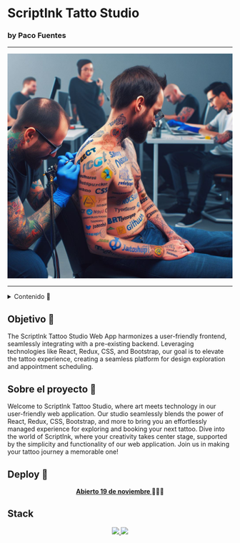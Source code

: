 # ScriptInk Tatto Studio
### by Paco Fuentes
---
<a href="https://www.reactjs.com/">
    <img src= "./public/sciptink-1.jpeg"/>
</a>

---

<details>
  <summary>Contenido 📝</summary>
  <ol>
    <li><a href="#objetivo-🎯">Objetivo</a></li>
    <li><a href="#sobre-el-proyecto-🔎">Sobre el proyecto</a></li>
    <li><a href="#deploy-🚀">Deploy</a></li>
    <li><a href="#stack">Stack</a></li>
    <li><a href="#instalación-en-local">Instalación</a></li>
    <li><a href="#vistas">Vistas</a></li>
    <li><a href="#futuras-funcionalidades">Futuras funcionalidades</a></li>
    <li><a href="#contribuciones">Contribuciones</a></li>
    <li><a href="#licencia">Licencia</a></li>
    <li><a href="#webgrafia">Webgrafia</a></li>
    <li><a href="#desarrollo">Desarrollo</a></li>
    <li><a href="#agradecimientos">Agradecimientos</a></li>
    <li><a href="#contacto">Contacto</a></li>
  </ol>
</details>

## Objetivo 🎯
The ScriptInk Tattoo Studio Web App harmonizes a user-friendly frontend, seamlessly integrating with a pre-existing backend. Leveraging technologies like React, Redux, CSS, and Bootstrap, our goal is to elevate the tattoo experience, creating a seamless platform for design exploration and appointment scheduling.

## Sobre el proyecto 🔎
Welcome to ScriptInk Tattoo Studio, where art meets technology in our user-friendly web application. Our studio seamlessly blends the power of React, Redux, CSS, Bootstrap, and more to bring you an effortlessly managed experience for exploring and booking your next tattoo. Dive into the world of ScriptInk, where your creativity takes center stage, supported by the simplicity and functionality of our web application. Join us in making your tattoo journey a memorable one!

## Deploy 🚀
<div align="center">
    <a href="https://www.google.com"><strong> Abierto 19 de noviembre </strong></a>🚀🚀🚀
</div>

## Stack
<div align="center">
<a href="https://www.reactjs.com/">
    <img src= "https://img.shields.io/badge/React-20232A?style=for-the-badge&logo=react&logoColor=61DAFB"/>
</a>
<a href="https://developer.mozilla.org/es/docs/Web/JavaScript">
    <img src= "https://img.shields.io/badge/javascipt-EFD81D?style=for-the-badge&logo=javascript&logoColor=black"/>
</a>
 </div>
